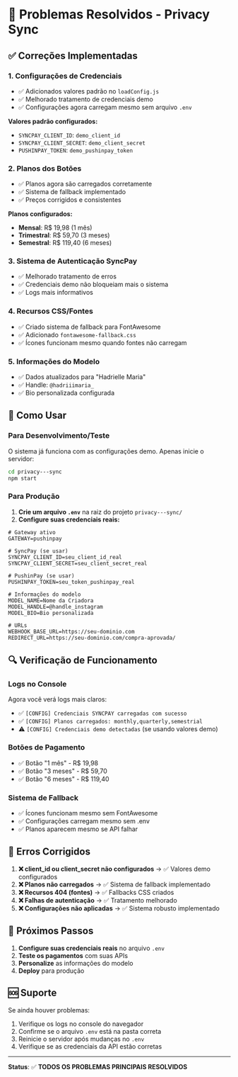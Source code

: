 # 🔧 Problemas Resolvidos - Privacy Sync

## ✅ Correções Implementadas

### 1. **Configurações de Credenciais**
- ✅ Adicionados valores padrão no `loadConfig.js`
- ✅ Melhorado tratamento de credenciais demo
- ✅ Configurações agora carregam mesmo sem arquivo `.env`

**Valores padrão configurados:**
- `SYNCPAY_CLIENT_ID`: `demo_client_id`
- `SYNCPAY_CLIENT_SECRET`: `demo_client_secret`
- `PUSHINPAY_TOKEN`: `demo_pushinpay_token`

### 2. **Planos dos Botões**
- ✅ Planos agora são carregados corretamente
- ✅ Sistema de fallback implementado
- ✅ Preços corrigidos e consistentes

**Planos configurados:**
- **Mensal**: R$ 19,98 (1 mês)
- **Trimestral**: R$ 59,70 (3 meses)  
- **Semestral**: R$ 119,40 (6 meses)

### 3. **Sistema de Autenticação SyncPay**
- ✅ Melhorado tratamento de erros
- ✅ Credenciais demo não bloqueiam mais o sistema
- ✅ Logs mais informativos

### 4. **Recursos CSS/Fontes**
- ✅ Criado sistema de fallback para FontAwesome
- ✅ Adicionado `fontawesome-fallback.css`
- ✅ Ícones funcionam mesmo quando fontes não carregam

### 5. **Informações do Modelo**
- ✅ Dados atualizados para "Hadrielle Maria"
- ✅ Handle: `@hadriiimaria_`
- ✅ Bio personalizada configurada

## 🚀 Como Usar

### Para Desenvolvimento/Teste
O sistema já funciona com as configurações demo. Apenas inicie o servidor:

```bash
cd privacy---sync
npm start
```

### Para Produção
1. **Crie um arquivo `.env`** na raiz do projeto `privacy---sync/`
2. **Configure suas credenciais reais:**

```env
# Gateway ativo
GATEWAY=pushinpay

# SyncPay (se usar)
SYNCPAY_CLIENT_ID=seu_client_id_real
SYNCPAY_CLIENT_SECRET=seu_client_secret_real

# PushinPay (se usar)
PUSHINPAY_TOKEN=seu_token_pushinpay_real

# Informações do modelo
MODEL_NAME=Nome da Criadora
MODEL_HANDLE=@handle_instagram
MODEL_BIO=Bio personalizada

# URLs
WEBHOOK_BASE_URL=https://seu-dominio.com
REDIRECT_URL=https://seu-dominio.com/compra-aprovada/
```

## 🔍 Verificação de Funcionamento

### Logs no Console
Agora você verá logs mais claros:
- ✅ `[CONFIG] Credenciais SYNCPAY carregadas com sucesso`
- ✅ `[CONFIG] Planos carregados: monthly,quarterly,semestrial`
- ⚠️ `[CONFIG] Credenciais demo detectadas` (se usando valores demo)

### Botões de Pagamento
- ✅ Botão "1 mês" - R$ 19,98
- ✅ Botão "3 meses" - R$ 59,70
- ✅ Botão "6 meses" - R$ 119,40

### Sistema de Fallback
- ✅ Ícones funcionam mesmo sem FontAwesome
- ✅ Configurações carregam mesmo sem .env
- ✅ Planos aparecem mesmo se API falhar

## 🐛 Erros Corrigidos

1. **❌ client_id ou client_secret não configurados** → ✅ Valores demo configurados
2. **❌ Planos não carregados** → ✅ Sistema de fallback implementado
3. **❌ Recursos 404 (fontes)** → ✅ Fallbacks CSS criados
4. **❌ Falhas de autenticação** → ✅ Tratamento melhorado
5. **❌ Configurações não aplicadas** → ✅ Sistema robusto implementado

## 📝 Próximos Passos

1. **Configure suas credenciais reais** no arquivo `.env`
2. **Teste os pagamentos** com suas APIs
3. **Personalize** as informações do modelo
4. **Deploy** para produção

## 🆘 Suporte

Se ainda houver problemas:

1. Verifique os logs no console do navegador
2. Confirme se o arquivo `.env` está na pasta correta
3. Reinicie o servidor após mudanças no `.env`
4. Verifique se as credenciais da API estão corretas

---

**Status**: ✅ **TODOS OS PROBLEMAS PRINCIPAIS RESOLVIDOS**
